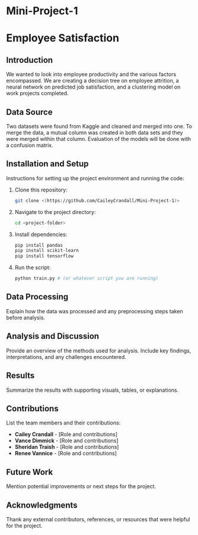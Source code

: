 # Mini-Project-1


# Employee Satisfaction

## Introduction
We wanted to look into employee productivity and the various factors encompassed. We are creating a decision tree on employee attrition, a neural network on predicted job satisfaction, and a clustering model on work projects completed. 

## Data Source
Two datasets were found from Kaggle and cleaned and merged into one. To merge the data, a mutual column was created in both data sets and they were merged within that column. Evaluation of the models will be done with a confusion matrix.

## Installation and Setup
Instructions for setting up the project environment and running the code:
1. Clone this repository:
   ```bash
   git clone <(https://github.com/CaileyCrandall/Mini-Project-1)>
   ```
2. Navigate to the project directory:
   ```bash
   cd <project-folder>
   ```
3. Install dependencies:
   ```bash
   pip install pandas
   pip install scikit-learn
   pip install tensorflow
   ```
4. Run the script:
   ```bash
   python train.py # (or whatever script you are running)
   ```
   

## Data Processing
Explain how the data was processed and any preprocessing steps taken before analysis.

## Analysis and Discussion
Provide an overview of the methods used for analysis. Include key findings, interpretations, and any challenges encountered.

## Results
Summarize the results with supporting visuals, tables, or explanations.

## Contributions
List the team members and their contributions:
- **Cailey Crandall** - [Role and contributions]
- **Vance Dimmick** - [Role and contributions]
- **Sheridan Traish** - [Role and contributions]
- **Renee Vannice** - [Role and contributions]

## Future Work
Mention potential improvements or next steps for the project.

## Acknowledgments
Thank any external contributors, references, or resources that were helpful for the project.



